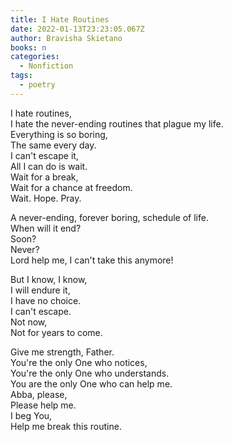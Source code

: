 ```yaml
---
title: I Hate Routines
date: 2022-01-13T23:23:05.067Z
author: Bravisha Skietano
books: n
categories:
  - Nonfiction
tags:
  - poetry
---
```

I hate routines,\
I hate the never-ending routines that plague my life.\
Everything is so boring,\
The same every day.\
I can't escape it,\
All I can do is wait.\
Wait for a break,\
Wait for a chance at freedom.\
Wait. Hope. Pray.

A never-ending, forever boring, schedule of life.\
When will it end?\
Soon?\
Never?\
Lord help me, I can't take this anymore!

But I know, I know,\
I will endure it,\
I have no choice.\
I can't escape.\
Not now,\
Not for years to come.

Give me strength, Father.\
You're the only One who notices,\
You're the only One who understands.\
You are the only One who can help me.\
Abba, please,\
Please help me.\
I beg You,\
Help me break this routine.